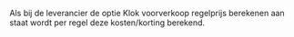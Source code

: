 Als bij de leverancier de optie Klok voorverkoop regelprijs berekenen aan staat wordt per regel deze kosten/korting berekend.